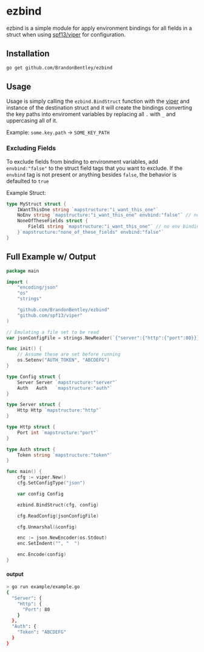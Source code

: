 # ezbind
 
ezbind is a simple module for apply environment bindings for all fields in a struct when using [spf13/viper](https://github.com/spf13/viper) for configuration.


## Installation
``` bash
go get github.com/BrandonBentley/ezbind
```

## Usage
Usage is simply calling the `ezbind.BindStruct` function with the [viper](https://github.com/spf13/viper) and instance of the destination struct and it will create the bindings converting the key paths into enviroment variables by replacing all `.` with `_` and uppercasing all of it.

Example: `some.key.path` -> `SOME_KEY_PATH`

### Excluding Fields
To exclude fields from binding to environment variables, add `envbind:"false"` to the struct field tags that you want to exclude. If the `envbind` tag is not present or anything besides `false`, the behavior is defaulted to `true`

Example Struct:
``` go 
type MyStruct struct {
    IWantThisOne string `mapstructure:"i_want_this_one"`
    NoEnv string `mapstructure:"i_want_this_one" envbind:"false"` // no env binding
    NoneOfTheseFields struct {
        Field1 string `mapstructure:"i_want_this_one"` // no env binding
    }`mapstructure:"none_of_these_fields" envbind:"false"`
}
```


## Full Example w/ Output
``` go
package main

import (
	"encoding/json"
	"os"
	"strings"

	"github.com/BrandonBentley/ezbind"
	"github.com/spf13/viper"
)

// Emulating a file set to be read
var jsonConfigFile = strings.NewReader(`{"server":{"http":{"port":80}}}`)

func init() {
	// Assume these are set before running
	os.Setenv("AUTH_TOKEN", "ABCDEFG")
}

type Config struct {
	Server Server `mapstructure:"server"`
	Auth   Auth   `mapstructure:"auth"`
}

type Server struct {
	Http Http `mapstructure:"http"`
}

type Http struct {
	Port int `mapstructure:"port"`
}

type Auth struct {
	Token string `mapstructure:"token"`
}

func main() {
	cfg := viper.New()
	cfg.SetConfigType("json")

	var config Config

	ezbind.BindStruct(cfg, config)

	cfg.ReadConfig(jsonConfigFile)

	cfg.Unmarshal(&config)

	enc := json.NewEncoder(os.Stdout)
	enc.SetIndent("", "  ")

	enc.Encode(config)
}
```
#### output 
``` bash
> go run example/example.go
{
  "Server": {
    "Http": {
      "Port": 80
    }
  },
  "Auth": {
    "Token": "ABCDEFG"
  }
}
```